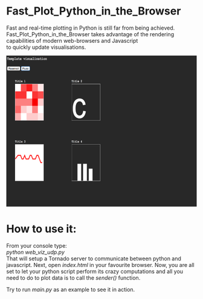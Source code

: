 # Fast_Plot_Python_in_the_Browser
<p> 
Fast and real-time plotting in Python is still far from being achieved. <br>
Fast_Plot_Python_in_the_Browser takes advantage of the rendering capabilities of modern web-browsers and Javascript <br>
to quickly update visualisations. 
</p>

<img src="FastPlottingPython.png" width="600" height="400">

<h1>How to use it: </h1>
<p> From your console type: <br> 
<i> python web_viz_udp.py </i> <br> 
That will setup a Tornado server to communicate between python and javascript. 
Next, open  <i> index.html </i> in your favourite browser.
Now, you are all set to let your python script perform its crazy computations and all you need to do to 
plot data is to call the <i>sender()</i> function. 

Try to run <i>main.py</i> as an example to see it in action.
</p>
